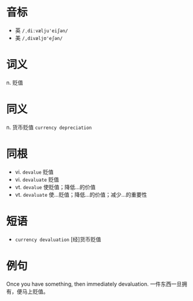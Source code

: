 # 音标

- 英 `/ˌdiːvælju'eiʃən/`
- 美 `/,divæljʊ'eʃən/`

# 词义

n. 贬值


# 同义

n. 货币贬值
`currency depreciation`

# 同根

- vi. `devalue` 贬值
- vi. `devaluate` 贬值
- vt. `devalue` 使贬值；降低…的价值
- vt. `devaluate` 使…贬值；降低…的价值；减少…的重要性

# 短语

- `currency devaluation` [经]货币贬值

# 例句

Once you have something, then immediately devaluation.
一件东西一旦拥有，便马上贬值。


